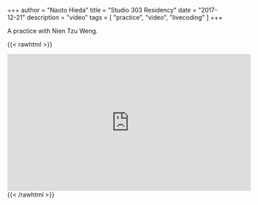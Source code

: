 +++
author = "Naoto Hieda"
title = "Studio 303 Residency"
date = "2017-12-21"
description = "video"
tags = [ "practice", "video", "livecoding" ]
+++

A practice with Nien Tzu Weng.

{{< rawhtml >}}
<div class="youtube-container">
<iframe class="youtube-video" width="560" height="315" src="https://www.youtube.com/embed/9CfUKFRJRQk" frameborder="0" allow="accelerometer; autoplay; encrypted-media; gyroscope; picture-in-picture" allowfullscreen></iframe>
</div>
{{< /rawhtml >}}
